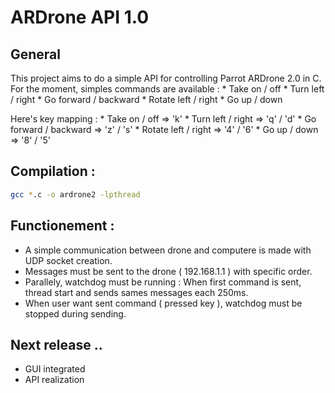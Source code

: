 ARDrone API 1.0
===============

General
-------

This project aims to do a simple API for controlling Parrot ARDrone 2.0 in C.
For the moment, simples commands are available :
    * Take on / off
    * Turn left / right
    * Go forward / backward
    * Rotate left / right
    * Go up / down

Here's key mapping :
       * Take on / off => 'k'
       * Turn left / right => 'q' / 'd'
       * Go forward / backward => 'z' / 's'
       * Rotate left / right => '4' / '6'
       * Go up / down => '8' / '5'

Compilation :
-------------
```sh
gcc *.c -o ardrone2 -lpthread
```

Functionement :
---------------
* A simple communication between drone and computere is made with UDP socket creation.
* Messages must be sent to the drone ( 192.168.1.1 ) with specific order.
* Parallely, watchdog must be running : When first command is sent, thread start and sends sames messages each 250ms.
* When user want sent command ( pressed key ), watchdog must be stopped during sending.

Next release ..
---------------
* GUI integrated
* API realization
